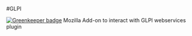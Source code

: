 #GLPI

[![Greenkeeper badge](https://badges.greenkeeper.io/ajsb85/firefox-addon-glpi.svg)](https://greenkeeper.io/)
Mozilla Add-on to interact with GLPI webservices plugin